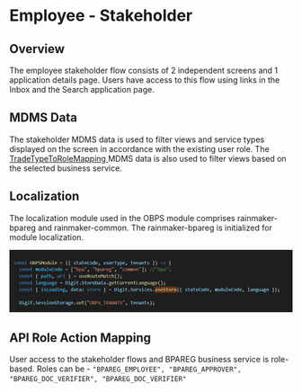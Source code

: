 # Employee - Stakeholder

## Overview <a href="#objective" id="objective"></a>

The employee stakeholder flow consists of 2 independent screens and 1 application details page. Users have access to this flow using links in the Inbox and the Search application page.

## MDMS Data <a href="#mdms" id="mdms"></a>

The stakeholder MDMS data is used to filter views and service types displayed on the screen in accordance with the existing user role. The [TradeTypeToRoleMapping ](https://github.com/egovernments/egov-mdms-data/blob/DEV/data/pb/StakeholderRegistraition/TradeTypetoRoleMapping.json)MDMS data is also used to filter views based on the selected business service.

## Localization <a href="#localization" id="localization"></a>

The localization module used in the OBPS module comprises rainmaker-bpareg and rainmaker-common. The rainmaker-bpareg is initialized for module localization.

![](../../../../../../.gitbook/assets/image-20211207-124358.png)

## API Role Action Mapping <a href="#roles" id="roles"></a>

User access to the stakeholder flows and BPAREG business service is role-based. Roles can be - `"BPAREG_EMPLOYEE", "BPAREG_APPROVER", "BPAREG_DOC_VERIFIER", "BPAREG_DOC_VERIFIER"`

&#x20;
